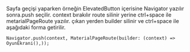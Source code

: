 Sayfa geçişi yaparken örneğin ElevatedButton içerisine Navigator yazılır sonra.push seçilir. context bırakılır route silinir yerine ctrl+space ile metarialPageRoute yazılır. çıkan yerden builder silinir ve ctrl+space ile aşağıdaki forma getirilir.
```
Navigator.push(context, MaterialPageRoute(builder: (context) => OyunEkrani(),));
```
